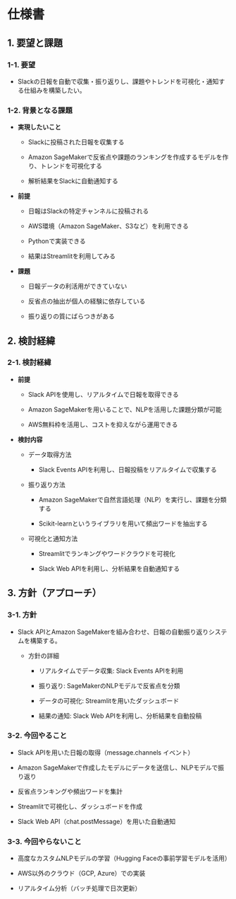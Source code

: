 # 仕様書
## 1. 要望と課題

### 1-1. 要望

- Slackの日報を自動で収集・振り返りし、課題やトレンドを可視化・通知する仕組みを構築したい。

### 1-2. 背景となる課題

- **実現したいこと**

  - Slackに投稿された日報を収集する

  - Amazon SageMakerで反省点や課題のランキングを作成するモデルを作り、トレンドを可視化する

  - 解析結果をSlackに自動通知する

- **前提**

  - 日報はSlackの特定チャンネルに投稿される

  - AWS環境（Amazon SageMaker、S3など）を利用できる

  - Pythonで実装できる

  - 結果はStreamlitを利用してみる

- **課題**

  - 日報データの利活用ができていない

  - 反省点の抽出が個人の経験に依存している

  - 振り返りの質にばらつきがある

## 2. 検討経緯

### 2-1. 検討経緯

- **前提**

  - Slack APIを使用し、リアルタイムで日報を取得できる

  - Amazon SageMakerを用いることで、NLPを活用した課題分類が可能

  - AWS無料枠を活用し、コストを抑えながら運用できる

- **検討内容**

  - データ取得方法

    - Slack Events APIを利用し、日報投稿をリアルタイムで収集する

  - 振り返り方法

    - Amazon SageMakerで自然言語処理（NLP）を実行し、課題を分類する

    - Scikit-learnというライブラリを用いて頻出ワードを抽出する

  - 可視化と通知方法

    - Streamlitでランキングやワードクラウドを可視化

    - Slack Web APIを利用し、分析結果を自動通知する

## 3. 方針（アプローチ）

### 3-1. 方針

- Slack APIとAmazon SageMakerを組み合わせ、日報の自動振り返りシステムを構築する。

  - 方針の詳細

    - リアルタイムでデータ収集: Slack Events APIを利用

    - 振り返り: SageMakerのNLPモデルで反省点を分類

    - データの可視化: Streamlitを用いたダッシュボード

    - 結果の通知: Slack Web APIを利用し、分析結果を自動投稿

### 3-2. 今回やること

- Slack APIを用いた日報の取得（message.channels イベント）

- Amazon SageMakerで作成したモデルにデータを送信し、NLPモデルで振り返り

- 反省点ランキングや頻出ワードを集計

-  Streamlitで可視化し、ダッシュボードを作成

- Slack Web API（chat.postMessage）を用いた自動通知

### 3-3. 今回やらないこと

- 高度なカスタムNLPモデルの学習（Hugging Faceの事前学習モデルを活用）

- AWS以外のクラウド（GCP, Azure）での実装

- リアルタイム分析（バッチ処理で日次更新）


